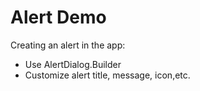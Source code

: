 # Alert Demo
Creating an alert in the app:
- Use AlertDialog.Builder
- Customize alert title, message, icon,etc.
